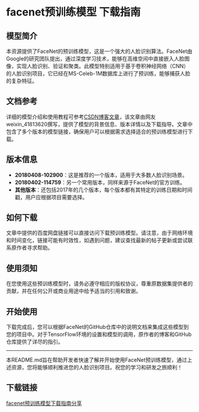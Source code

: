 # facenet预训练模型 下载指南

## 模型简介

本资源提供了FaceNet的预训练模型，这是一个强大的人脸识别算法。FaceNet由Google的研究团队提出，通过深度学习技术，能够在高维空间中直接嵌入人脸图像，实现人脸识别、验证和聚类。此模型特别适用于基于卷积神经网络（CNN）的人脸识别项目，它已经在MS-Celeb-1M数据库上进行了预训练，能够捕获人脸的复杂特征。

## 文档参考

详细的模型介绍和使用教程可参考[CSDN博客文章](https://blog.csdn.net/weixin_41813620/article/details/87282076)，该文章由网友weixin_41813620撰写，提供了模型的背景信息、版本详情以及下载指导。文章中包含了多个版本的模型链接，确保用户可以根据需求选择适合的预训练模型进行下载。

## 版本信息

- **20180408-102900**：这是推荐的一个版本，适用于大多数人脸识别场景。
- **20180402-114759**：另一个常用版本，同样来源于FaceNet的官方训练。
- **其他版本**：还包括2017年的几个版本，每个版本都有其特定的训练日期和时间戳，用户应根据项目需要选择。

## 如何下载

文章中提供的百度网盘链接可以直接访问下载预训练模型。请注意，由于网络环境和时间变化，链接可能有时效性，如遇到问题，建议查找最新的帖子更新或尝试联系原作者寻求帮助。

## 使用须知

在您使用这些预训练模型时，请务必遵守相应的版权协议，尊重原数据集提供者的贡献，并在任何公开或商业用途中给予适当的引用和致谢。

## 开始使用

下载完成后，您可以根据FaceNet的GitHub仓库中的说明文档来集成这些模型到您的项目中。对于TensorFlow环境的设置和模型的调用，原作者的博客和GitHub仓库提供了详尽的指引。

---

本README.md旨在帮助开发者快速了解并开始使用FaceNet预训练模型，通过上述资源，您将能够顺利推进您的人脸识别项目。祝您的学习和研发之旅顺利！

## 下载链接

[facenet预训练模型下载指南分享](https://pan.quark.cn/s/e911d2160f34)